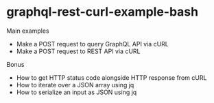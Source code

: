 # graphql-rest-curl-example-bash

Main examples
- Make a POST request to query GraphQL API via cURL
- Make a POST request to REST API via cURL

Bonus
- How to get HTTP status code alongside HTTP response from cURL
- How to iterate over a JSON array using jq
- How to serialize an input as JSON using jq
